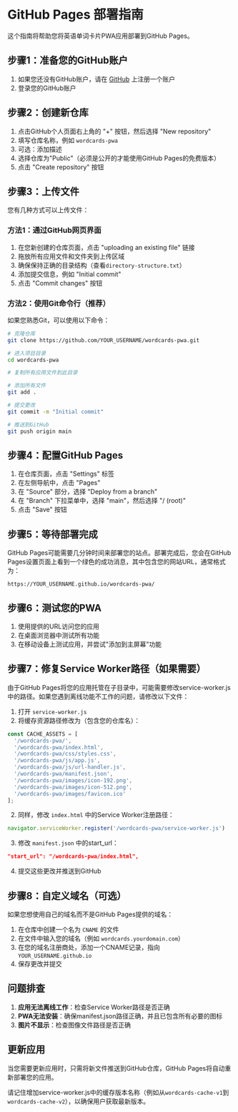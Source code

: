 # GitHub Pages 部署指南

这个指南将帮助您将英语单词卡片PWA应用部署到GitHub Pages。

## 步骤1：准备您的GitHub账户

1. 如果您还没有GitHub账户，请在 [GitHub](https://github.com/) 上注册一个账户
2. 登录您的GitHub账户

## 步骤2：创建新仓库

1. 点击GitHub个人页面右上角的 "+" 按钮，然后选择 "New repository"
2. 填写仓库名称，例如 `wordcards-pwa`
3. 可选：添加描述
4. 选择仓库为"Public"（必须是公开的才能使用GitHub Pages的免费版本）
5. 点击 "Create repository" 按钮

## 步骤3：上传文件

您有几种方式可以上传文件：

### 方法1：通过GitHub网页界面

1. 在您新创建的仓库页面，点击 "uploading an existing file" 链接
2. 拖放所有应用文件和文件夹到上传区域
3. 确保保持正确的目录结构（查看`directory-structure.txt`）
4. 添加提交信息，例如 "Initial commit"
5. 点击 "Commit changes" 按钮

### 方法2：使用Git命令行（推荐）

如果您熟悉Git，可以使用以下命令：

```bash
# 克隆仓库
git clone https://github.com/YOUR_USERNAME/wordcards-pwa.git

# 进入项目目录
cd wordcards-pwa

# 复制所有应用文件到此目录

# 添加所有文件
git add .

# 提交更改
git commit -m "Initial commit"

# 推送到GitHub
git push origin main
```

## 步骤4：配置GitHub Pages

1. 在仓库页面，点击 "Settings" 标签
2. 在左侧导航中，点击 "Pages"
3. 在 "Source" 部分，选择 "Deploy from a branch"
4. 在 "Branch" 下拉菜单中，选择 "main"，然后选择 "/ (root)"
5. 点击 "Save" 按钮

## 步骤5：等待部署完成

GitHub Pages可能需要几分钟时间来部署您的站点。部署完成后，您会在GitHub Pages设置页面上看到一个绿色的成功消息，其中包含您的网站URL，通常格式为：

```
https://YOUR_USERNAME.github.io/wordcards-pwa/
```

## 步骤6：测试您的PWA

1. 使用提供的URL访问您的应用
2. 在桌面浏览器中测试所有功能
3. 在移动设备上测试应用，并尝试"添加到主屏幕"功能

## 步骤7：修复Service Worker路径（如果需要）

由于GitHub Pages将您的应用托管在子目录中，可能需要修改service-worker.js中的路径。如果您遇到离线功能不工作的问题，请修改以下文件：

1. 打开 `service-worker.js`
2. 将缓存资源路径修改为（包含您的仓库名）：

```javascript
const CACHE_ASSETS = [
  '/wordcards-pwa/',
  '/wordcards-pwa/index.html',
  '/wordcards-pwa/css/styles.css',
  '/wordcards-pwa/js/app.js',
  '/wordcards-pwa/js/url-handler.js',
  '/wordcards-pwa/manifest.json',
  '/wordcards-pwa/images/icon-192.png',
  '/wordcards-pwa/images/icon-512.png',
  '/wordcards-pwa/images/favicon.ico'
];
```

2. 同样，修改 `index.html` 中的Service Worker注册路径：

```javascript
navigator.serviceWorker.register('/wordcards-pwa/service-worker.js')
```

3. 修改 `manifest.json` 中的start_url：

```json
"start_url": "/wordcards-pwa/index.html",
```

4. 提交这些更改并推送到GitHub

## 步骤8：自定义域名（可选）

如果您想使用自己的域名而不是GitHub Pages提供的域名：

1. 在仓库中创建一个名为 `CNAME` 的文件
2. 在文件中输入您的域名（例如 `wordcards.yourdomain.com`）
3. 在您的域名注册商处，添加一个CNAME记录，指向 `YOUR_USERNAME.github.io`
4. 保存更改并提交

## 问题排查

1. **应用无法离线工作**：检查Service Worker路径是否正确
2. **PWA无法安装**：确保manifest.json路径正确，并且已包含所有必要的图标
3. **图片不显示**：检查图像文件路径是否正确

## 更新应用

当您需要更新应用时，只需将新文件推送到GitHub仓库，GitHub Pages将自动重新部署您的应用。

请记住增加service-worker.js中的缓存版本名称（例如从`wordcards-cache-v1`到`wordcards-cache-v2`），以确保用户获取最新版本。